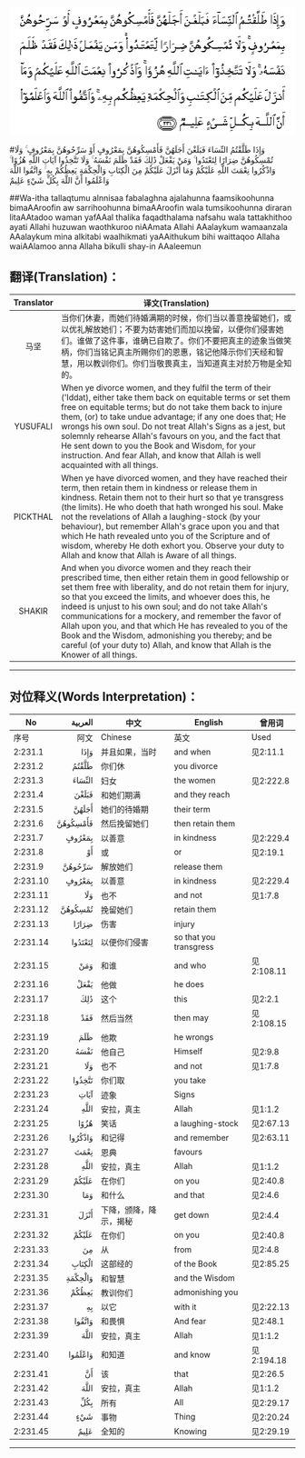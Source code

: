 ![002:231](images/002_231.gif)

#وَإِذَا طَلَّقْتُمُ النِّسَاءَ فَبَلَغْنَ أَجَلَهُنَّ فَأَمْسِكُوهُنَّ بِمَعْرُوفٍ أَوْ سَرِّحُوهُنَّ بِمَعْرُوفٍ ۚ وَلَا تُمْسِكُوهُنَّ ضِرَارًا لِتَعْتَدُوا ۚ وَمَنْ يَفْعَلْ ذَٰلِكَ فَقَدْ ظَلَمَ نَفْسَهُ ۚ وَلَا تَتَّخِذُوا آيَاتِ اللَّهِ هُزُوًا ۚ وَاذْكُرُوا نِعْمَتَ اللَّهِ عَلَيْكُمْ وَمَا أَنْزَلَ عَلَيْكُمْ مِنَ الْكِتَابِ وَالْحِكْمَةِ يَعِظُكُمْ بِهِ ۚ وَاتَّقُوا اللَّهَ وَاعْلَمُوا أَنَّ اللَّهَ بِكُلِّ شَيْءٍ عَلِيمٌ 

##Wa-itha tallaqtumu alnnisaa fabalaghna ajalahunna faamsikoohunna bimaAAroofin aw sarrihoohunna bimaAAroofin wala tumsikoohunna diraran litaAAtadoo waman yafAAal thalika faqadthalama nafsahu wala tattakhithoo ayati Allahi huzuwan waothkuroo niAAmata Allahi AAalaykum wamaanzala AAalaykum mina alkitabi waalhikmati yaAAithukum bihi waittaqoo Allaha waiAAlamoo anna Allaha bikulli shay-in AAaleemun 

## 翻译(Translation)：

| Translator | 译文(Translation)                                            |
| :--------: | ------------------------------------------------------------ |
|    马坚    | 当你们休妻，而她们待婚满期的时候，你们当以善意挽留她们，或以优礼解放她们；不要为妨害她们而加以挽留，以便你们侵害她们。谁做了这件事，谁确已自欺了。你们不要把真主的迹象当做笑柄，你们当铭记真主所赐你们的恩惠，铭记他降示你们天经和智慧，用以教训你们。你们当敬畏真主，当知道真主对於万物是全知的。 |
|  YUSUFALI  | When ye divorce women, and they fulfil the term of their ('Iddat), either take them back on equitable terms or set them free on equitable terms; but do not take them back to injure them, (or) to take undue advantage; if any one does that; He wrongs his own soul. Do not treat Allah's Signs as a jest, but solemnly rehearse Allah's favours on you, and the fact that He sent down to you the Book and Wisdom, for your instruction. And fear Allah, and know that Allah is well acquainted with all things. |
|  PICKTHAL  | When ye have divorced women, and they have reached their term, then retain them in kindness or release them in kindness. Retain them not to their hurt so that ye transgress (the limits). He who doeth that hath wronged his soul. Make not the revelations of Allah a laughing-stock (by your behaviour), but remember Allah's grace upon you and that which He hath revealed unto you of the Scripture and of wisdom, whereby He doth exhort you. Observe your duty to Allah and know that Allah is Aware of all things. |
|   SHAKIR   | And when you divorce women and they reach their prescribed time, then either retain them in good fellowship or set them free with liberality, and do not retain them for injury, so that you exceed the limits, and whoever does this, he indeed is unjust to his own soul; and do not take Allah's communications for a mockery, and remember the favor of Allah upon you, and that which He has revealed to you of the Book and the Wisdom, admonishing you thereby; and be careful (of your duty to) Allah, and know that Allah is the Knower of all things. |

---

## 对位释义(Words Interpretation)：

| No   | العربية | 中文    | English | 曾用词 |
| ---- | ------: | ------- | ------- | ------ |
| 序号 |    阿文 | Chinese | 英文    | Used   |
| 2:231.1  | وَإِذَا     | 并且如果，当时         | and when               | 见2:11.1   |
| 2:231.2  | طَلَّقْتُمُ    | 你们休                 | you divorce            |            |
| 2:231.3  | النِّسَاءَ   | 妇女                   | the women              | 见2:222.8  |
| 2:231.4  | فَبَلَغْنَ    | 和她们期满             | and they reach         |            |
| 2:231.5  | أَجَلَهُنَّ    | 她们的待婚期           | their term             |            |
| 2:231.6  | فَأَمْسِكُوهُنَّ | 然后挽留她们           | then retain them       |            |
| 2:231.7  | بِمَعْرُوفٍ   | 以善意                 | in kindness            | 见2:229.4  |
| 2:231.8  | أَوْ       | 或                     | or                     | 见2:19.1   |
| 2:231.9  | سَرِّحُوهُنَّ   | 解放她们               | release them           |            |
| 2:231.10 | بِمَعْرُوفٍ   | 以善意                 | in kindness            | 见2:229.4  |
| 2:231.11 | وَلَا      | 也不                   | and not                | 见1:7.8    |
| 2:231.12 | تُمْسِكُوهُنَّ  | 挽留她们               | retain them            |            |
| 2:231.13 | ضِرَارًا    | 伤害                   | injury                 |            |
| 2:231.14 | لِتَعْتَدُوا  | 以便你们侵害           | so that you transgress |            |
| 2:231.15 | وَمَنْ      | 和谁                   | and who                | 见2:108.11 |
| 2:231.16 | يَفْعَلْ     | 他做                   | he does                |            |
| 2:231.17 | ذَٰلِكَ      | 这个                   | this                   | 见2:2.1    |
| 2:231.18 | فَقَدْ      | 然后当然               | then may               | 见2:108.15 |
| 2:231.19 | ظَلَمَ      | 他欺                   | he wrongs              |            |
| 2:231.20 | نَفْسَهُ     | 他自己                 | Himself                | 见2:9.8    |
| 2:231.21 | وَلَا      | 也不                   | and not                | 见1:7.8    |
| 2:231.22 | تَتَّخِذُوا   | 你们取                 | you take               |            |
| 2:231.23 | آيَاتِ     | 迹象                   | Signs                  |            |
| 2:231.24 | اللَّهِ     | 安拉，真主             | Allah                  | 见1:1.2    |
| 2:231.25 | هُزُوًا     | 笑话                   | a laughing-stock       | 见2:67.13  |
| 2:231.26 | وَاذْكُرُوا  | 和记得                 | and remember           | 见2:63.11  |
| 2:231.27 | نِعْمَتَ     | 恩典                   | favours                |            |
| 2:231.28 | اللَّهِ     | 安拉，真主             | Allah                  | 见1:1.2    |
| 2:231.29 | عَلَيْكُمْ    | 在你们                 | on you                 | 见2:40.8   |
| 2:231.30 | وَمَا      | 和什么                 | and that               | 见2:4.6    |
| 2:231.31 | أَنْزَلَ     | 下降，颁降，降示，揭秘 | get down               | 见2:4.4    |
| 2:231.32 | عَلَيْكُمْ    | 在你们                 | on you                 | 见2:40.8   |
| 2:231.33 | مِنَ       | 从                     | from                   | 见2:4.8    |
| 2:231.34 | الْكِتَابِ   | 这部经的        | of the Book           | 见2:85.25 |
| 2:231.35 | وَالْحِكْمَةِ  | 和智慧                 | and the Wisdom         |            |
| 2:231.36 | يَعِظُكُمْ    | 教训你们               | admonishing you        |            |
| 2:231.37 | بِهِ       | 以它                   | with it                | 见2:22.13  |
| 2:231.38 | وَاتَّقُوا   | 和畏惧                 | And fear               | 见2:48.1   |
| 2:231.39 | اللَّهَ     | 安拉，真主             | Allah                  | 见1:1.2    |
| 2:231.40 | وَاعْلَمُوا  | 和知道                 | and know               | 见2:194.18 |
| 2:231.41 | أَنَّ       | 该                     | that                   | 见2:26.5   |
| 2:231.42 | اللَّهَ     | 安拉，真主             | Allah                  | 见1:1.2    |
| 2:231.43 | بِكُلِّ      | 所有                   | All                    | 见2:29.17  |
| 2:231.44 | شَيْءٍ      | 事物                   | Thing                  | 见2:20.24  |
| 2:231.45 | عَلِيمٌ     | 全知的                 | Knowing                | 见2:29.19  |

---

